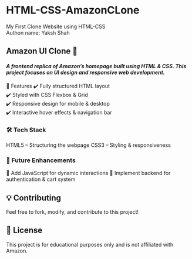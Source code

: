 # HTML-CSS-AmazonCLone
My First Clone Website using HTML-CSS
<br>
Authon name: Yaksh Shah

<h2><b>Amazon UI Clone 🛒</b></h2>
<h4><i>A frontend replica of Amazon’s homepage built using HTML & CSS. This project focuses on UI design and responsive web development.</i></h4>

<h>📌 Features</h3>
✔️ Fully structured HTML layout <br>
✔️ Styled with CSS Flexbox & Grid <br>
✔️ Responsive design for mobile & desktop <br>
✔️ Interactive hover effects & navigation bar <br>

<h3>🛠 Tech Stack</h3>
HTML5 – Structuring the webpage
CSS3 – Styling & responsiveness

<h3>🚀 Future Enhancements</h3>
🔹 Add JavaScript for dynamic interactions
🔹 Implement backend for authentication & cart system


<h2>💡 Contributing</h2>
Feel free to fork, modify, and contribute to this project!

<h2>📜 License</h2>
This project is for educational purposes only and is not affiliated with Amazon.
